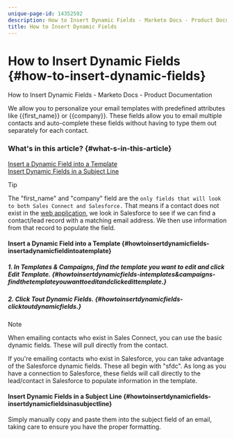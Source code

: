 ```yaml
---
unique-page-id: 14352592
description: How to Insert Dynamic Fields - Marketo Docs - Product Documentation
title: How to Insert Dynamic Fields
---
```


# How to Insert Dynamic Fields {#how-to-insert-dynamic-fields}

How to Insert Dynamic Fields - Marketo Docs - Product Documentation

We allow you to personalize your email templates with predefined attributes like {{first_name}} or {{company}}. These fields allow you to email multiple contacts and auto-complete these fields without having to type them out separately for each contact.

### What's in this article? {#what-s-in-this-article}

[Insert a Dynamic Field into a Template](#howtoinsertdynamicfields-insertadynamicfieldintoatemplate)  
[Insert Dynamic Fields in a Subject Line](#howtoinsertdynamicfields-insertdynamicfieldsinasubjectline)

>[!TIP]
>
>The "first_name" and "company" field are the `only fields that will look to both Sales Connect and Salesforce.` That means if a contact does not exist in the [web application](http://toutapp.com/login), we look in Salesforce to see if we can find a contact/lead record with a matching email address. We then use information from that record to populate the field.

#### Insert a Dynamic Field into a Template {#howtoinsertdynamicfields-insertadynamicfieldintoatemplate}

##### 1. In Templates & Campaigns, find the template you want to edit and click Edit Template. {#howtoinsertdynamicfields-intemplates&campaigns-findthetemplateyouwanttoeditandclickedittemplate.}

##### 2. Click Tout Dynamic Fields. {#howtoinsertdynamicfields-clicktoutdynamicfields.}

>[!NOTE]
>
>When emailing contacts who exist in Sales Connect, you can use the basic dynamic fields. These will pull directly from the contact.

If you're emailing contacts who exist in Salesforce, you can take advantage of the Salesforce dynamic fields. These all begin with "sfdc". As long as you have a connection to Salesforce, these fields will call directly to the lead/contact in Salesforce to populate information in the template. 

#### Insert Dynamic Fields in a Subject Line {#howtoinsertdynamicfields-insertdynamicfieldsinasubjectline}

Simply manually copy and paste them into the subject field of an email, taking care to ensure you have the proper formatting.
